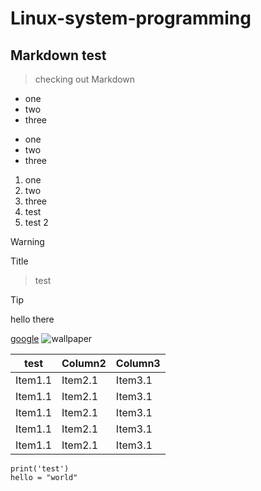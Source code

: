 # Linux-system-programming

## Markdown test

> checking out Markdown

- one
- two
- three

* one
* two
* three

1. one
2. two
3. three
4. test
5. test 2

> [!WARNING]
> Title

> test

> [!TIP]
> hello there

[google](https://www.google.con)
![wallpaper](https://images.pexels.com/photos/674010/pexels-photo-674010.jpeg?cs=srgb&dl=pexels-anjana-c-169994-674010.jpg&fm=jpg)

| test    | Column2 | Column3 |
| ------- | ------- | ------- |
| Item1.1 | Item2.1 | Item3.1 |
| Item1.1 | Item2.1 | Item3.1 |
| Item1.1 | Item2.1 | Item3.1 |
| Item1.1 | Item2.1 | Item3.1 |
| Item1.1 | Item2.1 | Item3.1 |

```
print('test')
hello = "world"
```
